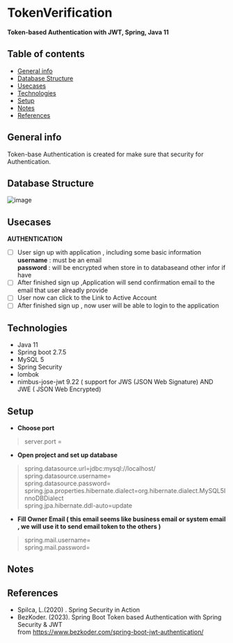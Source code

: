 # TokenVerification 
**Token-based Authentication with JWT, Spring, Java 11**
## Table of contents
* [General info](#general-info)
* [Database Structure](#database-structure)
* [Usecases](#usecases)
* [Technologies](#technologies)
* [Setup](#setup)
* [Notes](#notes)
* [References](#references)
## General info
 Token-base Authentication is created for make sure that security for Authentication. 
## Database Structure 
![image](https://user-images.githubusercontent.com/54989905/233968743-c29129b7-3029-43a4-8a69-9c2c6efe6cb5.png)
## Usecases </br>
   **AUTHENTICATION** </br>
- [ ] User sign up with application , including some basic information </br>
       **username** : must be an email </br>
       **password**  : will be encrypted when store in to databaseand other infor if have </br>
- [ ] After finished sign up ,Application will send confirmation email to the email that user alreadly provide </br>
- [ ] User now can click to the Link to Active Account </br>
- [ ] After finished sign up , now user will be able to login to the application </br>
## Technologies
* Java 11
* Spring boot 2.7.5
* MySQL 5
* Spring Security
* lombok
* nimbus-jose-jwt 9.22 ( support for JWS (JSON Web Signature) AND JWE ( JSON Web Encrypted)
## Setup
* **Choose port** </br> 
>server.port =
* **Open project and set up database**  </br>
>spring.datasource.url=jdbc:mysql://localhost/ </br>
 spring.datasource.username=  </br>
 spring.datasource.password=  </br>
 spring.jpa.properties.hibernate.dialect=org.hibernate.dialect.MySQL5InnoDBDialect  </br>
 spring.jpa.hibernate.ddl-auto=update  </br>
* **Fill Owner Email ( this email seems like business email or system email , we will use it to send email token to the others )** </br>
>spring.mail.username= </br>
spring.mail.password= </br>

## Notes
## References</br>
* Spilca, L.(2020) . Spring Security in Action
* BezKoder. (2023). Spring Boot Token based Authentication with Spring Security & JWT </br>
  from https://www.bezkoder.com/spring-boot-jwt-authentication/

